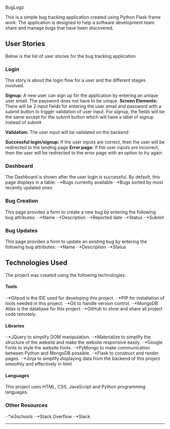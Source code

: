
BugLogz

This is a simple bug tracking application created using Python Flask frame work. The application is designed to help a software development team share and manage bugs that have been discovered.



## User Stories
Below is the list of user stories for the bug tracking application
### Login
This story is about the login flow for a user and the different stages involved.

**Signup:** 
A new user can sign up for the application by entering an unique user email. The password does not have to be unique.
**Screen Elements:** 
There will be 2 input fields for entering the user email and password with a submit button to trigger validation of user input. For signup, the fields will be the same except for the submit button which will have a label of signup instead of submit

**Validation:** 
The user input will be validated on the backend

**Successful login/signup:** 
If the user inputs are correct, then the user will be redirected to the landing page
**Error page:** 
If the user inputs are incorrect, then the user will be redirected to the error page with an option to try again

### Dashboard
The Dashboard is shown after the user login is successful. By default, this page displays in a table:
⋅⋅*Bugs currently available
⋅⋅*Bugs sorted by most recently updated ones

### Bug Creation
This page provides a form to create a new bug by entering the following bug attributes:
⋅⋅*Name
⋅⋅*Description
⋅⋅*Reported date 
⋅⋅*Status 
⋅⋅*Submit


### Bug Updates
This page provides a form to update an existing bug by entering the following bug attributes:
⋅⋅*Name
⋅⋅*Description
⋅⋅*Status


## Technologies Used
The project was created using the following technologies.


#### Tools
⋅⋅*Gitpod is the IDE used for developing this project.
⋅⋅*PIP for installation of tools needed in this project.
⋅⋅*Git to handle version control.
⋅⋅*MongoDB Atlas is the database for this project
⋅⋅*GitHub to store and share all project code remotely.

#### Libraries
⋅⋅*JQuery to simplify DOM manipulation.
⋅⋅*Materialize to simplify the structure of the website and make the website responsive easily.
⋅⋅*Google Fonts to style the website fonts.
⋅⋅*PyMongo to make communication between Python and MongoDB possible.
⋅⋅*Flask to construct and render pages.
⋅⋅*Jinja to simplify displaying data from the backend of this project smoothly and effectively in html

#### Languages
This project uses HTML, CSS, JavaScript and Python programming languages.

### Other Resources
⋅⋅*w3schools
⋅⋅*Stack Overflow
⋅⋅*Slack





--------


